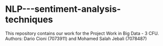 # NLP---sentiment-analysis-techniques
This repository contains our work for the Project Work in Big Data - 3 CFU. Authors: Dario Cioni (7073911) and Mohamed Salah Jebali (7078487)
